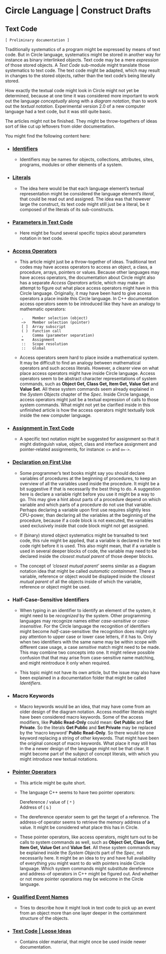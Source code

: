﻿Circle Language | Construct Drafts
==================================

Text Code
---------

`[ Preliminary documentation ]`

Traditionally systematics of a program might be expressed by means of text code. But in Circle language, systematics might be stored in another way for instance as binary interlinked objects. Text code may be a mere *expression* of those stored objects. A *Text Code* sub-module might translate those systematics to text code. The text code might be adapted, which may result in changes to the stored  objects, rather than the text code’s being literally stored.

How exactly the textual code might look in Circle might not yet be determined, because at one time it was considered more important to work out the language *conceptually* along with a *diagram notation*, than to work out the *textual notation*. Experimental version 2.0 of a new computer language had a text code, but it was still quite basic.

The articles might not be finished. They might be throw-togethers of ideas sort of like cut up leftovers from older documentation.

You might find the following content here:

- ### [Identifiers](identifiers)

    - Identifiers may be names for objects, collections, attributes, sites, programs, modules or other elements of a system. 

- ### [Literals](literals)

    - The idea here would be that each language element’s textual representation might be considered the language element’s *literal*, that could be read out and assigned. The idea was that however large the construct, its text code might still just be a literal, be it composed of the literals of its sub-constructs.

- ### [Parameters in Text Code](parameters-in-text-code)

    - Here might be found several specific topics about parameters notation in text code.

- ### [Access Operators](access-operators.md)

    - This article might just be a throw-together of ideas. Traditional text codes may have access operators to access an object, a class, a procedure, arrays, pointers or values. Because other languages may have access operators, the documentation about Circle might also has a separate *Access Operators* article, which may make an attempt to figure out what place access operators might have in this Circle language. Originally, it may have been hard to give access operators a place inside this Circle language. In C++ documentation access operators seem to be introduced like they have an analogy to mathematic operators:  

    ````
        .    Member selection (object)
        –>   Member selection (pointer)
        [ ]  Array subscript
        ( )  Function call
        ,    Comma (parameter separation)
        =    Assignment
        ::   Scope resolution
        ::   Global
    ````

    - Access operators seem hard to place inside a mathematical system. It may be difficult to find an analogy between mathematical operators and such access literals. However, a clearer view on what place access operators might have inside Circle language. Access operators seem to be abstract character representations of system commands, such as __Object Get, Class Get, Item Get, Value Get__ and __Value Set__. All these system commands seem already explained in the *System Objects* chapter of the *Spec*. Inside Circle language, access operators might just be a textual expression of calls to those system commands. What might not yet be clarified inside in this unfinished article is how the access operators might textually look inside the new computer language.

- ### [Assignment in Text Code](assignment-in-text-code.md)

    - A specific text notation might be suggested for assignment so that it might distinguish value, object, class and interface assignment and pointer-related assignments, for instance: `c=` and `o=->`.

- ### [Declaration on First Use](declaration-on-first-use.md)

    - Some programmer’s text books might say you should declare variables of procedures at the beginning of procedures, to keep an overview of all the variables used inside the procedure. It might be a bit suggestive if that is necessarily the best thing to do. A suggestion here is declare a variable right before you use it might be a way to go. This may give a hint about parts of a procedure depend on which variable and which parts of a procedure do not use that variable. Perhaps declaring a variable upon first use requires slightly less CPU-power, than declaring all the variables at the beginning of the procedure, because if a code block is not executed, the variables used exclusively inside that code block might not get assigned.

    - If (binary) stored object systematics might be transalted to text code, this rule might be applied, that a variable is declared in the text code right before it is used. This also might mean, that if a variable is used in several deeper blocks of code, the variable may need to be declared inside the *closest mutual parent* of those deeper blocks.

    - The concept of *‘closest mutual parent’* seems similar as a diagram notation idea that might be called *automatic containment*. There a variable, reference or object would be displayed inside the *closest mutual parent* of all the objects inside of which the variable, reference or object might be used.

- ### Half-Case-Sensitive Identifiers

    - When typing in an identifier to identify an element of the system, it might need to be *recognized* by the system. Other programming languages may recognize names either *case-sensitive* or *case-insensitive*. For the Circle language the recognition of identifiers might become *half*-case-sensitive: the recognition does might only pay attention to upper case or lower case letters, if it has to. Only when two identifiers with the same name may be within scope with different case usage, a case *sensitive* match might need to be made. This may combine two concepts into one. It might relieve possible confusion that that may arise from case-sensitive name matching, and might reintroduce it only when required.

    - This topic might not have its own article, but the issue may also have been explained in a documentation folder that might be called *Identifiers*.

- ### Macro Keywords

    - Macro keywords would be an idea, that may have come from an older design of the diagram notation. Access modifier literals might have been considered macro keywords. Some of the access modifiers, like __Public Read-Only__ could mean: __Get Public__ and __Set Private__. So the literals __Get Public__ and __Set Private__ may be replaced by the ‘macro keyword’ __Public Read-Only__. So there would be one keyword replacing a string of other keywords. That might have been the original concept of macro keywords. What place it may still has in the a newer design of the language might not be that clear. It might become part of the subject of concept literals, with which you might introduce new textual notations.

- ### [Pointer Operators](pointer-operators.md)

    - This article might be quite short.

    - The language C++ seems to have two pointer operators:

      Dereference / value of ( `*` )  
      Address of ( `&` )

    - The dereference operator seem to get the target of a reference. The address-of operator seems to retrieve the memory address of a value. It might be considered what place this has in Circle.

    - These pointer operators, like access operators, might turn out to be calls to system commands as well, such as __Object Get, Class Get, Item Get, Value Get__ and __Value Set__. All these system commands may be explained inside the *System Objects* part of the *Spec*, not necessarily here. It might be an idea to try and have full availability of everything you might want to do with pointers inside Circle language. Which system commands might substitute dereference and address-of operators in C++ might be figured out. And whether or not more pointer operations may be welcome in the Circle language.

- ### [Qualified Event Names](qualified-event-names.md)

    - Tries to describe how it might look in text code to pick up an event from an object more than one layer deeper in the containment structure of the objects.

- ### [Text Code | Loose Ideas](text-code-loose-ideas.md)
  
    - Contains older material, that might once be used inside newer documentation.